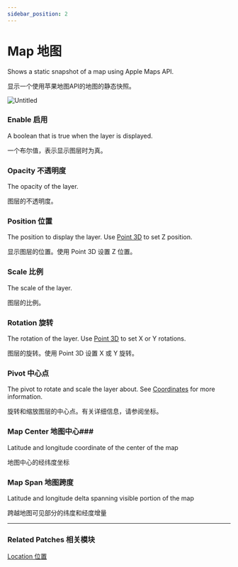 ```yaml
---
sidebar_position: 2
---
```


# Map 地图

Shows a static snapshot of a map using Apple Maps API.

显示一个使用苹果地图API的地图的静态快照。

![Untitled](https://s3.us-west-2.amazonaws.com/secure.notion-static.com/b5c74212-5b02-4afd-8e3f-cba8c99b6f0a/Untitled.png?X-Amz-Algorithm=AWS4-HMAC-SHA256&X-Amz-Content-Sha256=UNSIGNED-PAYLOAD&X-Amz-Credential=AKIAT73L2G45EIPT3X45%2F20220602%2Fus-west-2%2Fs3%2Faws4_request&X-Amz-Date=20220602T185331Z&X-Amz-Expires=86400&X-Amz-Signature=804783abf1d50f0556c1451e93c4657bc46beaa57cc9a3d270f388ca47aab1a9&X-Amz-SignedHeaders=host&response-content-disposition=filename%20%3D%22Untitled.png%22&x-id=GetObject)

### Enable 启用

A boolean that is true when the layer is displayed.

一个布尔值，表示显示图层时为真。

### Opacity 不透明度

The opacity of the layer.

图层的不透明度。

### Position 位置

The position to display the layer. Use [Point 3D](https://www.notion.so/Point-3D-6d2c3b3df3f74659ae0d647876ce3aa9) to set Z position.

显示图层的位置。使用 Point 3D 设置 Z 位置。

### Scale 比例

The scale of the layer.

图层的比例。

### Rotation 旋转

The rotation of the layer. Use [Point 3D](https://www.notion.so/Point-3D-6d2c3b3df3f74659ae0d647876ce3aa9) to set X or Y rotations.

图层的旋转。使用 Point 3D 设置 X 或 Y 旋转。

### Pivot 中心点

The pivot to rotate and scale the layer about. See [Coordinates](https://www.notion.so/Coordinates-bd835085db7c48e49e00a66e5e44caf2) for more information.

旋转和缩放图层的中心点。有关详细信息，请参阅坐标。

### Map Center 地图中心### 

Latitude and longitude coordinate of the center of the map

地图中心的经纬度坐标

### Map Span 地图跨度

Latitude and longitude delta spanning visible portion of the map

跨越地图可见部分的纬度和经度增量

------

### Related Patches 相关模块

[Location 位置](https://www.notion.so/Location-a7708eea59364bd495bd5dccb9e8c324)
